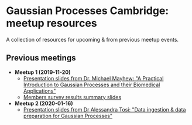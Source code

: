 # Gaussian Processes Cambridge: meetup resources

A collection of resources for upcoming & from previous meetup events.

## Previous meetings

- **Meetup 1 (2019-11-20)**
    - [Presentation slides from Dr. Michael Mayhew: "A Practical Introduction to Gaussian Processes and their Biomedical Applications"](2019-11-20/GPsC_MMayhew.pdf)
    - [Members survey results summary slides](2019-11-20/GPsC_members_survey.pdf)
- **Meetup 2 (2020-01-16)**
    - [Presentation slides from Dr Alessandra Tosi: "Data ingestion & data preparation for Gaussian Processes"](2019-01-16/Data%20prep%20for%20GPs.pdf)
